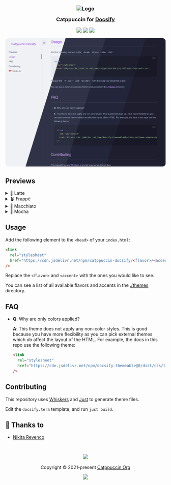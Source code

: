 <h3 align="center">
	<img src="https://raw.githubusercontent.com/catppuccin/catppuccin/main/assets/logos/exports/1544x1544_circle.png" width="100" alt="Logo"/><br/>
	<img src="https://raw.githubusercontent.com/catppuccin/catppuccin/main/assets/misc/transparent.png" height="30" width="0px"/>
	Catppuccin for <a href="https://github.com/docsifyjs/docsify">Docsify</a>
	<img src="https://raw.githubusercontent.com/catppuccin/catppuccin/main/assets/misc/transparent.png" height="30" width="0px"/>
</h3>

<p align="center">
	<a href="https://github.com/catppuccin/docsify/stargazers"><img src="https://img.shields.io/github/stars/catppuccin/docsify?colorA=363a4f&colorB=b7bdf8&style=for-the-badge"></a>
	<a href="https://github.com/catppuccin/docsify/issues"><img src="https://img.shields.io/github/issues/catppuccin/docsify?colorA=363a4f&colorB=f5a97f&style=for-the-badge"></a>
	<a href="https://github.com/catppuccin/docsify/contributors"><img src="https://img.shields.io/github/contributors/catppuccin/docsify?colorA=363a4f&colorB=a6da95&style=for-the-badge"></a>
</p>

<p align="center">
	<img src="./assets/preview.webp"/>
</p>

## Previews

<details>
<summary>🌻 Latte</summary>
<img src="./assets/latte.webp"/>
</details>
<details>
<summary>🪴 Frappé</summary>
<img src="./assets/frappe.webp"/>
</details>
<details>
<summary>🌺 Macchiato</summary>
<img src="./assets/macchiato.webp"/>
</details>
<details>
<summary>🌿 Mocha</summary>
<img src="./assets/mocha.webp"/>
</details>

## Usage

Add the following element to the `<head>` of your `index.html:`

```html
<link
  rel="stylesheet"
  href="https://cdn.jsdelivr.net/npm/catppuccin-docsify/<flavor>/<accent>.css"
/>
```

Replace the `<flavor>` and `<accent>` with the ones you would like to see.

You can see a list of all available flavors and accents in the [./themes](./themes) directory.

## FAQ

- **Q**: Why are only colors applied?

  **A**: This theme does not apply any non-color styles. This is good because you have more flexibility as you can pick external themes which _do_ affect the layout of the HTML. For example, the docs in this repo use the following theme:

  ```html
  <link
    rel="stylesheet"
    href="https://cdn.jsdelivr.net/npm/docsify-themeable@0/dist/css/theme-simple-dark.css"
  />
  ```

## Contributing

This repository uses [Whiskers](https://github.com/catppuccin/whiskers) and [Just](https://github.com/casey/just) to generate theme files.

Edit the `docsify.tera` template, and run `just build`.

## 💝 Thanks to

- [Nikita Revenco](https://github.com/nik-rev)

&nbsp;

<p align="center">
	<img src="https://raw.githubusercontent.com/catppuccin/catppuccin/main/assets/footers/gray0_ctp_on_line.svg?sanitize=true" />
</p>

<p align="center">
	Copyright &copy; 2021-present <a href="https://github.com/catppuccin" target="_blank">Catppuccin Org</a>
</p>

<p align="center">
	<a href="https://github.com/catppuccin/catppuccin/blob/main/LICENSE"><img src="https://img.shields.io/static/v1.svg?style=for-the-badge&label=License&message=MIT&logoColor=d9e0ee&colorA=363a4f&colorB=b7bdf8"/></a>
</p>

